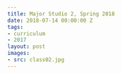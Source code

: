```yaml
---
title: Major Studio 2, Spring 2018
date: 2018-07-14 00:00:00 Z
tags:
- curriculum
- 2017
layout: post
images:
- src: class02.jpg
---
```


